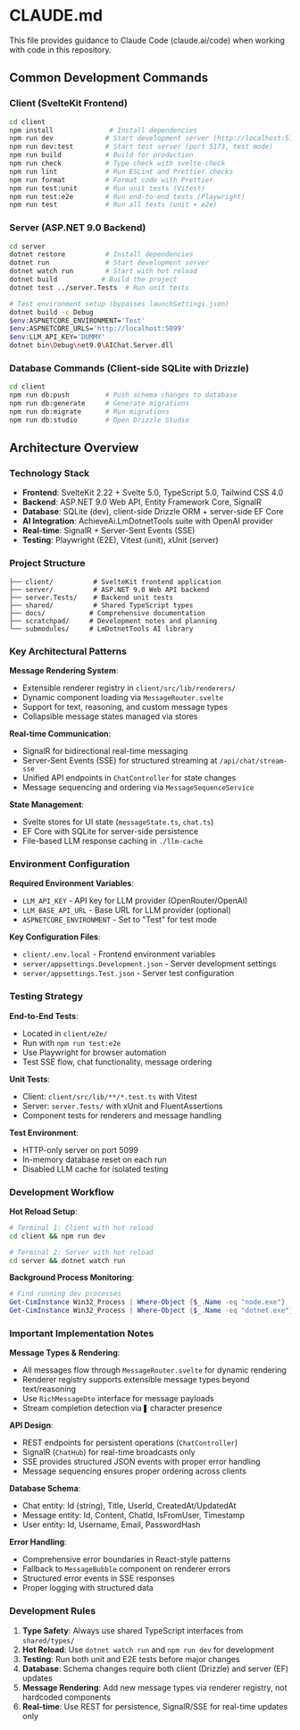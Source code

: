 # CLAUDE.md

This file provides guidance to Claude Code (claude.ai/code) when working with code in this repository.

## Common Development Commands

### Client (SvelteKit Frontend)
```bash
cd client
npm install              # Install dependencies
npm run dev             # Start development server (http://localhost:5173)
npm run dev:test        # Start test server (port 5173, test mode)
npm run build           # Build for production
npm run check           # Type check with svelte-check
npm run lint            # Run ESLint and Prettier checks
npm run format          # Format code with Prettier
npm run test:unit       # Run unit tests (Vitest)
npm run test:e2e        # Run end-to-end tests (Playwright)
npm run test            # Run all tests (unit + e2e)
```

### Server (ASP.NET 9.0 Backend)
```bash
cd server
dotnet restore          # Install dependencies
dotnet run              # Start development server
dotnet watch run        # Start with hot reload
dotnet build           # Build the project
dotnet test ../server.Tests  # Run unit tests

# Test environment setup (bypasses launchSettings.json)
dotnet build -c Debug
$env:ASPNETCORE_ENVIRONMENT='Test'
$env:ASPNETCORE_URLS='http://localhost:5099'
$env:LLM_API_KEY='DUMMY'
dotnet bin\Debug\net9.0\AIChat.Server.dll
```

### Database Commands (Client-side SQLite with Drizzle)
```bash
cd client
npm run db:push         # Push schema changes to database
npm run db:generate     # Generate migrations
npm run db:migrate      # Run migrations
npm run db:studio       # Open Drizzle Studio
```

## Architecture Overview

### Technology Stack
- **Frontend**: SvelteKit 2.22 + Svelte 5.0, TypeScript 5.0, Tailwind CSS 4.0
- **Backend**: ASP.NET 9.0 Web API, Entity Framework Core, SignalR
- **Database**: SQLite (dev), client-side Drizzle ORM + server-side EF Core
- **AI Integration**: AchieveAi.LmDotnetTools suite with OpenAI provider
- **Real-time**: SignalR + Server-Sent Events (SSE)
- **Testing**: Playwright (E2E), Vitest (unit), xUnit (server)

### Project Structure
```
├── client/          # SvelteKit frontend application
├── server/          # ASP.NET 9.0 Web API backend  
├── server.Tests/    # Backend unit tests
├── shared/          # Shared TypeScript types
├── docs/           # Comprehensive documentation
├── scratchpad/     # Development notes and planning
└── submodules/     # LmDotnetTools AI library
```

### Key Architectural Patterns

**Message Rendering System**:
- Extensible renderer registry in `client/src/lib/renderers/`
- Dynamic component loading via `MessageRouter.svelte`
- Support for text, reasoning, and custom message types
- Collapsible message states managed via stores

**Real-time Communication**:
- SignalR for bidirectional real-time messaging
- Server-Sent Events (SSE) for structured streaming at `/api/chat/stream-sse`
- Unified API endpoints in `ChatController` for state changes
- Message sequencing and ordering via `MessageSequenceService`

**State Management**:
- Svelte stores for UI state (`messageState.ts`, `chat.ts`)
- EF Core with SQLite for server-side persistence
- File-based LLM response caching in `./llm-cache`

### Environment Configuration

**Required Environment Variables**:
- `LLM_API_KEY` - API key for LLM provider (OpenRouter/OpenAI)
- `LLM_BASE_API_URL` - Base URL for LLM provider (optional)
- `ASPNETCORE_ENVIRONMENT` - Set to "Test" for test mode

**Key Configuration Files**:
- `client/.env.local` - Frontend environment variables
- `server/appsettings.Development.json` - Server development settings
- `server/appsettings.Test.json` - Server test configuration

### Testing Strategy

**End-to-End Tests**: 
- Located in `client/e2e/`
- Run with `npm run test:e2e` 
- Use Playwright for browser automation
- Test SSE flow, chat functionality, message ordering

**Unit Tests**:
- Client: `client/src/lib/**/*.test.ts` with Vitest
- Server: `server.Tests/` with xUnit and FluentAssertions
- Component tests for renderers and message handling

**Test Environment**:
- HTTP-only server on port 5099
- In-memory database reset on each run
- Disabled LLM cache for isolated testing

### Development Workflow

**Hot Reload Setup**:
```bash
# Terminal 1: Client with hot reload
cd client && npm run dev

# Terminal 2: Server with hot reload  
cd server && dotnet watch run
```

**Background Process Monitoring**:
```powershell
# Find running dev processes
Get-CimInstance Win32_Process | Where-Object {$_.Name -eq "node.exe"} | Where-Object {$_.CommandLine -like "* dev"}
Get-CimInstance Win32_Process | Where-Object {$_.Name -eq "dotnet.exe"} | Where-Object {$_.CommandLine -like "*watch*"}
```

### Important Implementation Notes

**Message Types & Rendering**:
- All messages flow through `MessageRouter.svelte` for dynamic rendering
- Renderer registry supports extensible message types beyond text/reasoning
- Use `RichMessageDto` interface for message payloads
- Stream completion detection via `▋` character presence

**API Design**:
- REST endpoints for persistent operations (`ChatController`)
- SignalR (`ChatHub`) for real-time broadcasts only
- SSE provides structured JSON events with proper error handling
- Message sequencing ensures proper ordering across clients

**Database Schema**:
- Chat entity: Id (string), Title, UserId, CreatedAt/UpdatedAt
- Message entity: Id, Content, ChatId, IsFromUser, Timestamp
- User entity: Id, Username, Email, PasswordHash

**Error Handling**:
- Comprehensive error boundaries in React-style patterns
- Fallback to `MessageBubble` component on renderer errors
- Structured error events in SSE responses
- Proper logging with structured data

### Development Rules

1. **Type Safety**: Always use shared TypeScript interfaces from `shared/types/`
2. **Hot Reload**: Use `dotnet watch run` and `npm run dev` for development
3. **Testing**: Run both unit and E2E tests before major changes
4. **Database**: Schema changes require both client (Drizzle) and server (EF) updates
5. **Message Rendering**: Add new message types via renderer registry, not hardcoded components
6. **Real-time**: Use REST for persistence, SignalR/SSE for real-time updates only